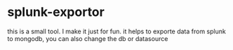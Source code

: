 splunk-exportor
===============

this is a small tool. I make it just for fun. it helps to exporte data from splunk to mongodb, you can also change the db or datasource
